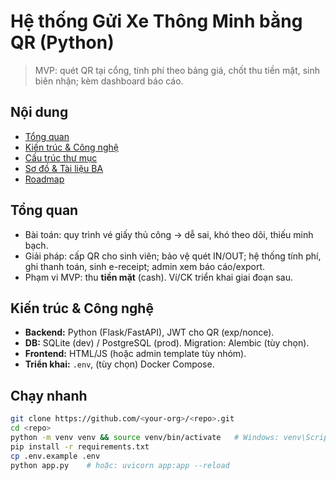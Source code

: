 # Hệ thống Gửi Xe Thông Minh bằng QR (Python)

> MVP: quét QR tại cổng, tính phí theo bảng giá, chốt thu tiền mặt, sinh biên nhận; kèm dashboard báo cáo.

## Nội dung
- [Tổng quan](#tổng-quan)
- [Kiến trúc & Công nghệ](#kiến-trúc--công-nghệ)
- [Cấu trúc thư mục](#cấu-trúc-thư-mục)
- [Sơ đồ & Tài liệu BA](#sơ-đồ--tài-liệu-ba)
- [Roadmap](#roadmap)

## Tổng quan
- Bài toán: quy trình vé giấy thủ công → dễ sai, khó theo dõi, thiếu minh bạch.
- Giải pháp: cấp QR cho sinh viên; bảo vệ quét IN/OUT; hệ thống tính phí, ghi thanh toán, sinh e-receipt; admin xem báo cáo/export.
- Phạm vi MVP: thu **tiền mặt** (cash). Ví/CK triển khai giai đoạn sau.

## Kiến trúc & Công nghệ
- **Backend:** Python (Flask/FastAPI), JWT cho QR (exp/nonce).
- **DB:** SQLite (dev) / PostgreSQL (prod). Migration: Alembic (tùy chọn).
- **Frontend:** HTML/JS (hoặc admin template tùy nhóm).
- **Triển khai:** `.env`, (tùy chọn) Docker Compose.

## Chạy nhanh
```bash
git clone https://github.com/<your-org>/<repo>.git
cd <repo>
python -m venv venv && source venv/bin/activate   # Windows: venv\Scripts\activate
pip install -r requirements.txt
cp .env.example .env
python app.py    # hoặc: uvicorn app:app --reload
